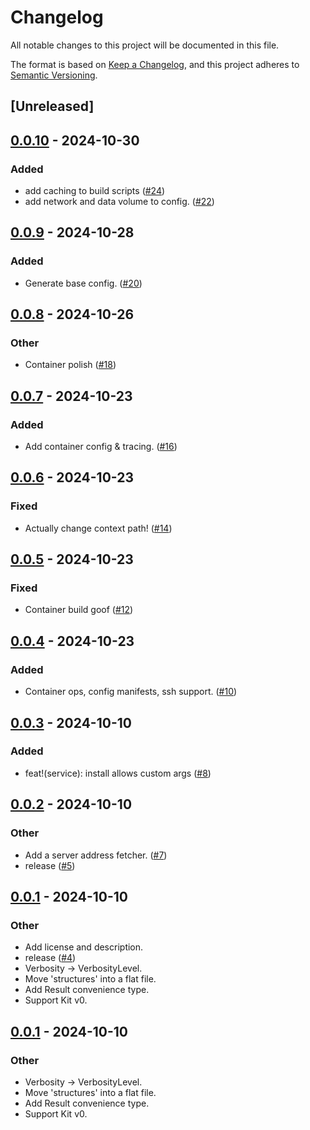 # Changelog

All notable changes to this project will be documented in this file.

The format is based on [Keep a Changelog](https://keepachangelog.com/en/1.0.0/),
and this project adheres to [Semantic Versioning](https://semver.org/spec/v2.0.0.html).

## [Unreleased]

## [0.0.10](https://github.com/esmevane/support-kit/compare/support-kit-v0.0.9...support-kit-v0.0.10) - 2024-10-30

### Added

- add caching to build scripts ([#24](https://github.com/esmevane/support-kit/pull/24))
- add network and data volume to config. ([#22](https://github.com/esmevane/support-kit/pull/22))

## [0.0.9](https://github.com/esmevane/support-kit/compare/support-kit-v0.0.8...support-kit-v0.0.9) - 2024-10-28

### Added

- Generate base config. ([#20](https://github.com/esmevane/support-kit/pull/20))

## [0.0.8](https://github.com/esmevane/support-kit/compare/support-kit-v0.0.7...support-kit-v0.0.8) - 2024-10-26

### Other

- Container polish ([#18](https://github.com/esmevane/support-kit/pull/18))

## [0.0.7](https://github.com/esmevane/support-kit/compare/support-kit-v0.0.6...support-kit-v0.0.7) - 2024-10-23

### Added

- Add container config & tracing. ([#16](https://github.com/esmevane/support-kit/pull/16))

## [0.0.6](https://github.com/esmevane/support-kit/compare/support-kit-v0.0.5...support-kit-v0.0.6) - 2024-10-23

### Fixed

- Actually change context path! ([#14](https://github.com/esmevane/support-kit/pull/14))

## [0.0.5](https://github.com/esmevane/support-kit/compare/support-kit-v0.0.4...support-kit-v0.0.5) - 2024-10-23

### Fixed

- Container build goof ([#12](https://github.com/esmevane/support-kit/pull/12))

## [0.0.4](https://github.com/esmevane/support-kit/compare/support-kit-v0.0.3...support-kit-v0.0.4) - 2024-10-23

### Added

- Container ops, config manifests, ssh support. ([#10](https://github.com/esmevane/support-kit/pull/10))

## [0.0.3](https://github.com/esmevane/support-kit/compare/support-kit-v0.0.2...support-kit-v0.0.3) - 2024-10-10

### Added

- feat!(service): install allows custom args ([#8](https://github.com/esmevane/support-kit/pull/8))

## [0.0.2](https://github.com/esmevane/support-kit/compare/support-kit-v0.0.1...support-kit-v0.0.2) - 2024-10-10

### Other

- Add a server address fetcher. ([#7](https://github.com/esmevane/support-kit/pull/7))
- release ([#5](https://github.com/esmevane/support-kit/pull/5))

## [0.0.1](https://github.com/esmevane/support-kit/releases/tag/support-kit-v0.0.1) - 2024-10-10

### Other

- Add license and description.
- release ([#4](https://github.com/esmevane/support-kit/pull/4))
- Verbosity -> VerbosityLevel.
- Move 'structures' into a flat file.
- Add Result convenience type.
- Support Kit v0.

## [0.0.1](https://github.com/esmevane/support-kit/releases/tag/support-kit-v0.0.1) - 2024-10-10

### Other

- Verbosity -> VerbosityLevel.
- Move 'structures' into a flat file.
- Add Result convenience type.
- Support Kit v0.
